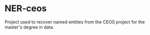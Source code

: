 # NER-ceos
Project used to recover named entities from the CEOS project for the master's degree in data.
